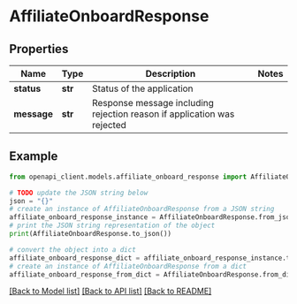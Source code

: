 # AffiliateOnboardResponse


## Properties

Name | Type | Description | Notes
------------ | ------------- | ------------- | -------------
**status** | **str** | Status of the application | 
**message** | **str** | Response message including rejection reason if application was rejected | 

## Example

```python
from openapi_client.models.affiliate_onboard_response import AffiliateOnboardResponse

# TODO update the JSON string below
json = "{}"
# create an instance of AffiliateOnboardResponse from a JSON string
affiliate_onboard_response_instance = AffiliateOnboardResponse.from_json(json)
# print the JSON string representation of the object
print(AffiliateOnboardResponse.to_json())

# convert the object into a dict
affiliate_onboard_response_dict = affiliate_onboard_response_instance.to_dict()
# create an instance of AffiliateOnboardResponse from a dict
affiliate_onboard_response_from_dict = AffiliateOnboardResponse.from_dict(affiliate_onboard_response_dict)
```
[[Back to Model list]](../README.md#documentation-for-models) [[Back to API list]](../README.md#documentation-for-api-endpoints) [[Back to README]](../README.md)


